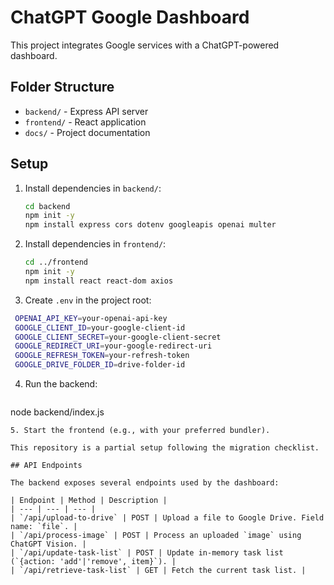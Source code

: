 # ChatGPT Google Dashboard

This project integrates Google services with a ChatGPT-powered dashboard.

## Folder Structure

- `backend/` - Express API server
- `frontend/` - React application
- `docs/` - Project documentation

## Setup

1. Install dependencies in `backend/`:
   ```bash
   cd backend
   npm init -y
   npm install express cors dotenv googleapis openai multer
   ```
2. Install dependencies in `frontend/`:
   ```bash
   cd ../frontend
   npm init -y
   npm install react react-dom axios
   ```
3. Create `.env` in the project root:
 ```bash
  OPENAI_API_KEY=your-openai-api-key
  GOOGLE_CLIENT_ID=your-google-client-id
  GOOGLE_CLIENT_SECRET=your-google-client-secret
  GOOGLE_REDIRECT_URI=your-google-redirect-uri
  GOOGLE_REFRESH_TOKEN=your-refresh-token
  GOOGLE_DRIVE_FOLDER_ID=drive-folder-id
  ```
4. Run the backend:
   ```bash
 node backend/index.js
  ```
5. Start the frontend (e.g., with your preferred bundler).

This repository is a partial setup following the migration checklist.

## API Endpoints

The backend exposes several endpoints used by the dashboard:

| Endpoint | Method | Description |
| --- | --- | --- |
| `/api/upload-to-drive` | POST | Upload a file to Google Drive. Field name: `file`. |
| `/api/process-image` | POST | Process an uploaded `image` using ChatGPT Vision. |
| `/api/update-task-list` | POST | Update in-memory task list (`{action: 'add'|'remove', item}`). |
| `/api/retrieve-task-list` | GET | Fetch the current task list. |

